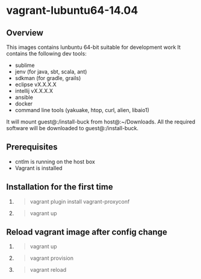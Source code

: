 # vagrant-lubuntu64-14.04

## Overview
This images contains lunbuntu 64-bit suitable for development work
It contains the following dev tools:
* sublime
* jenv (for java, sbt, scala, ant)
* sdkman (for gradle, grails)
* eclipse vX.X.X.X
* intellij vX.X.X.X
* ansible
* docker
* command line tools (yakuake, htop, curl, alien, libaio1)


It will mount guest@:/install-buck from host@:~/Downloads.
All the required software will be downloaded to guest@:/install-buck.


## Prerequisites
* cntlm is running on the host box
* Vagrant is installed


## Installation for the first time
1. >vagrant plugin install vagrant-proxyconf
2. >vagrant up

## Reload vagrant image after config change
1. >vagrant up
1. >vagrant provision
2. >vagrant reload